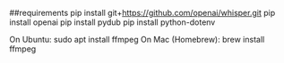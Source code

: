 ##requirements
pip install git+https://github.com/openai/whisper.git
pip install openai
pip install pydub
pip install python-dotenv

On Ubuntu: sudo apt install ffmpeg
On Mac (Homebrew): brew install ffmpeg